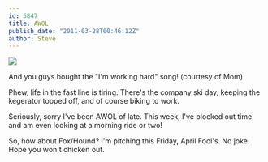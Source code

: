 ```yaml
---
id: 5847
title: AWOL
publish_date: "2011-03-28T00:46:12Z"
author: Steve
---
```

![](http://www.flagstafffrenzy.org/wp-content/uploads/2011/03/biking-booze.jpg)

And you guys bought the "I'm working hard" song! (courtesy of Mom)

Phew, life in the fast line is tiring. There's the company ski day, keeping the kegerator topped off, and of course biking to work.

Seriously, sorry I've been AWOL of late. This week, I've blocked out time and am even looking at a morning ride or two!

So, how about Fox/Hound? I'm pitching this Friday, April Fool's. No joke. Hope you won't chicken out.
